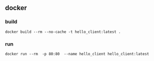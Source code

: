 ## docker

### build

    docker build --rm --no-cache -t hello_client:latest .

### run

    docker run --rm  -p 80:80  --name hello_client hello_client:latest